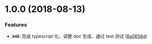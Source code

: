 <a name="1.0.0"></a>
# 1.0.0 (2018-08-13)


### Features

* **init:** 完成 typescript 化，调整 doc 生成、通过 test 测试 ([8a0658d](https://github.com/boycgit/maths-vector-ts/commit/8a0658d))
